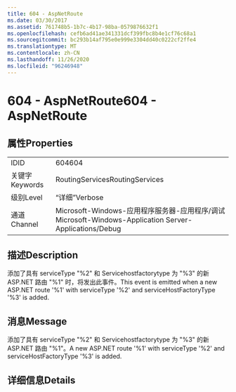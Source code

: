 ```yaml
---
title: 604 - AspNetRoute
ms.date: 03/30/2017
ms.assetid: 761748b5-1b7c-4b17-98ba-0579876632f1
ms.openlocfilehash: cefb6ad41ae341331dcf399fbc8b4e1cf76c68a1
ms.sourcegitcommit: bc293b14af795e0e999e3304dd40c0222cf2ffe4
ms.translationtype: MT
ms.contentlocale: zh-CN
ms.lasthandoff: 11/26/2020
ms.locfileid: "96246948"
---
```

# <a name="604---aspnetroute"></a><span data-ttu-id="65be4-102">604 - AspNetRoute</span><span class="sxs-lookup"><span data-stu-id="65be4-102">604 - AspNetRoute</span></span>

## <a name="properties"></a><span data-ttu-id="65be4-103">属性</span><span class="sxs-lookup"><span data-stu-id="65be4-103">Properties</span></span>  
  
|||  
|-|-|  
|<span data-ttu-id="65be4-104">ID</span><span class="sxs-lookup"><span data-stu-id="65be4-104">ID</span></span>|<span data-ttu-id="65be4-105">604</span><span class="sxs-lookup"><span data-stu-id="65be4-105">604</span></span>|  
|<span data-ttu-id="65be4-106">关键字</span><span class="sxs-lookup"><span data-stu-id="65be4-106">Keywords</span></span>|<span data-ttu-id="65be4-107">RoutingServices</span><span class="sxs-lookup"><span data-stu-id="65be4-107">RoutingServices</span></span>|  
|<span data-ttu-id="65be4-108">级别</span><span class="sxs-lookup"><span data-stu-id="65be4-108">Level</span></span>|<span data-ttu-id="65be4-109">“详细”</span><span class="sxs-lookup"><span data-stu-id="65be4-109">Verbose</span></span>|  
|<span data-ttu-id="65be4-110">通道</span><span class="sxs-lookup"><span data-stu-id="65be4-110">Channel</span></span>|<span data-ttu-id="65be4-111">Microsoft-Windows-应用程序服务器-应用程序/调试</span><span class="sxs-lookup"><span data-stu-id="65be4-111">Microsoft-Windows-Application Server-Applications/Debug</span></span>|  
  
## <a name="description"></a><span data-ttu-id="65be4-112">描述</span><span class="sxs-lookup"><span data-stu-id="65be4-112">Description</span></span>  

 <span data-ttu-id="65be4-113">添加了具有 serviceType "%2" 和 Servicehostfactorytype 为 "%3" 的新 ASP.NET 路由 "%1" 时，将发出此事件。</span><span class="sxs-lookup"><span data-stu-id="65be4-113">This event is emitted when a new ASP.NET route '%1' with serviceType '%2' and serviceHostFactoryType '%3' is added.</span></span>  
  
## <a name="message"></a><span data-ttu-id="65be4-114">消息</span><span class="sxs-lookup"><span data-stu-id="65be4-114">Message</span></span>  

 <span data-ttu-id="65be4-115">添加了具有 serviceType "%2" 和 Servicehostfactorytype 为 "%3" 的新 ASP.NET 路由 "%1"。</span><span class="sxs-lookup"><span data-stu-id="65be4-115">A new ASP.NET route '%1' with serviceType '%2' and serviceHostFactoryType '%3' is added.</span></span>  
  
## <a name="details"></a><span data-ttu-id="65be4-116">详细信息</span><span class="sxs-lookup"><span data-stu-id="65be4-116">Details</span></span>
